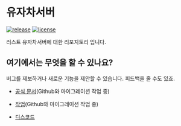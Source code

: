 # 유자차서버
[![release](https://img.shields.io/github/release/MadeByPP/yujachaserver/all.svg)](https://github.com/MadeByPP/yujachaserver/releases)
[![license](https://img.shields.io/badge/license-MIT%20License%202.0-blueviolet)](https://github.com/MadeByPP/yujachaserver?tab=MIT-1-ov-file#readme)

러스트 유자차서버에 대한 리포지토리 입니다.

## 여기에서는 무엇을 할 수 있나요?
버그를 제보하거나 새로운 기능을 제안할 수 있습니다. 피드백을 줄 수도 있죠.

* [공식 문서](https://everee.gitbook.io/yujachaserver)(Github와 마이그레이션 작업 중)

* [작업](https://everee.notion.site/85edcce4d44c45fbba28e93883bff801)(Github와 마이그레이션 작업 중)

* [디스코드](https://discord.gg/gQRXVp6z8Y)
